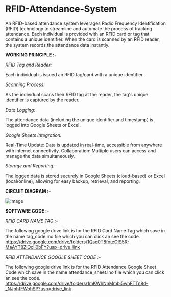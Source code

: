 # RFID-Attendance-System
An RFID-based attendance system leverages Radio Frequency Identification (RFID) technology to streamline and automate the process of tracking attendance. Each individual is provided with an RFID card or tag that contains a unique identifier. When the card is scanned by an RFID reader, the system records the attendance data instantly.

**WORKING PRINCIPLE :-**

*RFID Tag and Reader:*

Each individual is issued an RFID tag/card with a unique identifier. 

*Scanning Process:*

As the individual scans their RFID tag at the reader, the tag's unique identifier is captured by the reader.

*Data Logging:*

The attendance data (including the unique identifier and timestamp) is logged into Google Sheets or Excel.

*Google Sheets Integration:*

Real-Time Update: Data is updated in real-time, accessible from anywhere with internet connectivity.
Collaboration: Multiple users can access and manage the data simultaneously.

*Storage and Reporting:*

The logged data is stored securely in Google Sheets (cloud-based) or Excel (local/online), allowing for easy backup, retrieval, and reporting.

**CIRCUIT DIAGRAM :-**

![image](https://github.com/user-attachments/assets/850beb5f-2c4d-485b-8c5e-a5f55477f037)

**SOFTWARE CODE :-**

*RFID CARD NAME TAG :-*

The following google drive link is for the RFID Card Name Tag which save in the name tag_code.ino file which you can click an see the code.
https://drive.google.com/drive/folders/1Qso0T8fxteOIS5R-MaAYT8ZiQcIl0bFY?usp=drive_link


*RFID ATTENDANCE GOOGLE SHEET CODE :-*

The following google drive link is for the RFID Attendance Google Sheet Code which save in the name attendance_sheet.ino file which you can click an see the code.
https://drive.google.com/drive/folders/1mKWhNnMmbi5whFTTn8d-_NJphfFWohSP?usp=drive_link

